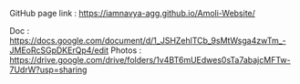 GitHub page link : https://iamnavya-agg.github.io/Amoli-Website/

Doc : https://docs.google.com/document/d/1_JSHZehlTCb_9sMtWsga4zwTm_-JMEoRcSGpDKErQp4/edit
Photos : https://drive.google.com/drive/folders/1v4BT6mUEdwes0sTa7abajcMFTw-7UdrW?usp=sharing
